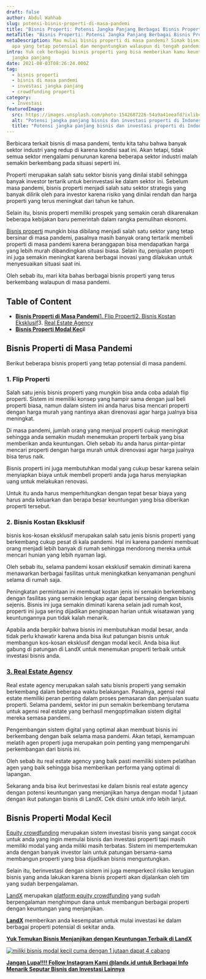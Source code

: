 ```yaml
---
draft: false
author: Abdul Wahhab
slug: potensi-bisnis-properti-di-masa-pandemi
title: "Bisnis Properti: Potensi Jangka Panjang Berbagai Bisnis Properti"
metaTitle: "Bisnis Properti: Potensi Jangka Panjang Berbagai Bisnis Properti"
metaDescription: Mau mulai bisnis properti di masa pandemi? Simak bisnis seperti
  apa yang tetap potensial dan menguntungkan walaupun di tengah pandemi
intro: Yuk cek berbagai bisnis properti yang bisa memberikan kamu keuntungan
  jangka panjang
date: 2021-08-03T08:26:24.000Z
tag:
  - bisnis properti
  - bisnis di masa pandemi
  - investasi jangka panjang
  - crowdfunding properti
category:
  - Investasi
featuredImage:
  src: https://images.unsplash.com/photo-1542687226-54a9a41eeafd?ixlib=rb-1.2.1&ixid=MnwxMjA3fDB8MHxwaG90by1wYWdlfHx8fGVufDB8fHx8&auto=format&fit=crop&w=1074&q=80
  alt: "Potensi jangka panjang bisnis dan investasi properti di Indonesia "
  title: "Potensi jangka panjang bisnis dan investasi properti di Indonesia "
---
```

Berbicara terkait bisnis di masa pandemi, tentu kita tahu bahwa banyak sektor industri yang redup di karena kondisi saat ini. Akan tetapi, tidak semua sektor mengalami penurunan karena beberapa sektor industri malah semakin berkembang pada situasi seperti ini.

Properti merupakan salah satu sektor bisnis yang dinilai stabil sehingga banyak investor tertarik untuk berinvestasi ke dalam sektor ini. Sebelum masa pandemi, bisnis properti menjadi salah satu sektor strategis yang banyak dilirik oleh para investor karena risiko yang dinilai rendah dan harga properti yang terus meningkat dari tahun ke tahun.

Selain itu, bisnis properti memiliki prospek yang semakin cerah dikarenakan beberapa kebijakan baru pemerintah dalam rangka pemulihan ekonomi.

[Bisnis properti](https://landx.id/) mungkin bisa dibilang menjadi salah satu sektor yang tetap bersinar di masa pandemi, pasalnya masih banyak orang tertarik membeli properti di masa pandemi karena beranggapan bisa mendapatkan harga yang lebih murah dibandingkan situasi biasa. Selain itu, penjualan properti ini juga semakin meningkat karena berbagai inovasi yang dilakukan untuk menyesuaikan situasi saat ini.

Oleh sebab itu, mari kita bahas berbagai bisnis properti yang terus berkembang walaupun di masa pandemi.

## Table of Content

* **[Bisnis Properti di Masa Pandemi](#bisnis-properti-di-masa-pandemi)**[1. Flip Properti](#1-flip-properti)[2. Bisnis Kostan Eksklusif](#2-bisnis-kostan-eksklusif)3. [Real Estate Agency](#3-real-estate-agency)
* **[Bisnis Properti Modal Kec](#bisnis-properti-modal-kecil)i**l

## Bisnis Properti di Masa Pandemi

Berikut beberapa bisnis properti yang tetap potensial di masa pandemi.

### 1. Flip Properti

Salah satu jenis bisnis properti yang mungkin bisa anda coba adalah flip properti. Sistem ini memiliki konsep yang hampir sama dengan jual beli properti biasa, namun dalam sistem ini anda harus bisa mencari properti dengan harga murah yang nantinya akan direnovasi agar harga jualnya bisa meningkat.

Di masa pandemi, jumlah orang yang menjual properti cukup meningkat sehingga anda semakin mudah menemukan properti terbaik yang bisa memberikan anda keuntungan. Oleh sebab itu anda harus pintar-pintar mencari properti dengan harga murah untuk direnovasi agar harga jualnya bisa terus naik.

Bisnis properti ini juga membutuhkan modal yang cukup besar karena selain menyiapkan biaya untuk membeli properti anda juga harus menyiapkan uang untuk melakukan renovasi.

Untuk itu anda harus memperhitungkan dengan tepat besar biaya yang harus anda keluarkan dan berapa besar keuntungan yang bisa diberikan properti tersebut.

### 2. Bisnis Kostan Eksklusif

bisnis kos-kosan eksklusif merupakan salah satu jenis bisnis properti yang berkembang cukup pesat di kala pandemi. Hal ini karena pandemi membuat orang menjadi lebih banyak di rumah sehingga mendorong mereka untuk mencari hunian yang lebih nyaman lagi.

Oleh sebab itu, selama pandemi kosan eksklusif semakin diminati karena menawarkan berbagai fasilitas untuk meningkatkan kenyamanan penghuni selama di rumah saja.

Peningkatan permintaan ini membuat kostan jenis ini semakin berkembang dengan fasilitas yang semakin lengkap agar dapat bersaing dengan bisnis sejenis. Bisnis ini juga semakin diminati karena selain jadi rumah kost, properti ini juga sering dijadikan penginapan harian untuk wisatawan yang keuntungannya pun tidak kalah menarik.

Apabila anda berpikir bahwa bisnis ini membutuhkan modal besar, anda tidak perlu khawatir karena anda bisa ikut patungan bisnis untuk membangun kos-kosan eksklusif dengan modal kecil. Anda bisa ikut gabung di patungan di LandX untuk menemukan properti terbaik untuk investasi bisnis anda.

### [3. Real Estate Agency](https://landx.id/)

Real estate agency merupakan salah satu bisnis properti yang semakin berkembang dalam beberapa waktu belakangan. Pasalnya, agensi real estate memiliki peran penting dalam proses pemasaran dan penjualan suatu properti. Selama pandemi, sektor ini pun semakin berkembang terutama untuk agensi real estate yang berhasil mengoptimalkan sistem digital mereka semasa pandemi.

Pengembangan sistem digital yang optimal akan membuat bisnis ini berkembang dengan baik selama masa pandemi. Akan tetapi, kemampuan melatih agen properti juga merupakan poin penting yang mempengaruhi perkembangan dari bisnis ini.

Oleh sebab itu real estate agency yang baik pasti memiliki sistem pelatihan agen yang baik sehingga bisa memberikan performa yang optimal di lapangan.

Sekarang anda bisa ikut berinvestasi ke dalam bisnis real estate agency dengan potensi keuntungan yang menjanjikan hanya dengan modal 1 jutaan dengan ikut patungan bisnis di LandX. Cek disini untuk info lebih lanjut.

## Bisnis Properti Modal Kecil

[Equity crowdfunding](https://landx.id/) merupakan sistem investasi bisnis yang sangat cocok untuk anda yang ingin memulai bisnis dan investasi properti tapi masih memiliki modal yang anda miliki masih terbatas. Sistem ini mempertemukan anda dengan banyak investor lain untuk patungan bersama-sama membangun properti yang bisa dijadikan bisnis menguntungkan.

Selain itu, berinvestasi dengan sistem ini juga memperkecil risiko kerugian bisnis yang anda lakukan karena bisnis properti akan dijalankan oleh tim yang sudah berpengalaman.

[LandX](https://landx.id/) merupakan [platform equity crowdfunding](https://landx.id/) yang sudah berpengalaman menghimpun dana untuk membangun berbagai properti dengan keuntungan yang menjanjikan.

**[LandX](https://landx.id/)** memberikan anda kesempatan untuk mulai investasi ke dalam berbagai properti potensial di sekitar anda.

**[Yuk Temukan Bisnis Menjanjikan dengan Keuntungan Terbaik di LandX](https://landx.id/?utm_source=Blog&utm_medium=organic+keyword&utm_campaign=blog&utm_id=Blog)**

[![miliki bisnis modal kecil cuma dengan 1 jutaan dapat 4 cabang ](https://accountgram-production.sfo2.cdn.digitaloceanspaces.com/landx_ghost/2021/11/jadi-owner-bisnis-hanya-1-jutaan-dengan-cuan-yang-sangat-menjanjikan.png)](https://landx.id/?utm_source=Blog&utm_medium=organic+keyword&utm_campaign=blog&utm_id=Blog)

**[Jangan Lupa!!!! Follow Instagram Kami @landx.id untuk Berbagai Info Menarik Seputar Bisnis dan Investasi Lainnya](https://instagram.com/landx.id?utm_medium=copy_link)**